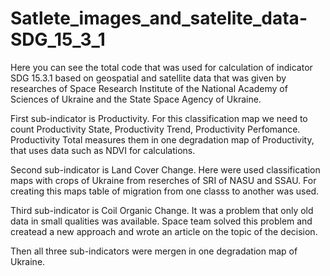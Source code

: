 # Satlete_images_and_satelite_data-SDG_15_3_1

Here you can see the total code that was used for calculation of indicator SDG 15.3.1 based on geospatial and satellite data that was given by researches of Space Research Institute of the National Academy of Sciences of Ukraine and the State Space Agency of Ukraine.  

First sub-indicator is Productivity. For this classification map we need to count Productivity State, Productivity Trend, Productivity Perfomance. Productivity Total measures them in one degradation map of Productivity, that uses data such as NDVI for calculations.

Second sub-indicator is Land Cover Change. Here were used classification maps with crops of Ukraine from reserches of SRI of NASU and SSAU. For creating this maps table of migration from one classs to another was used.

Third sub-indicator is Coil Organic Change. It was a problem that only old data in small qualities was available. Space team solved this problem and createad a new approach and wrote an article on the topic of the decision.

Then all three sub-indicators were mergen in one degradation map of Ukraine.
